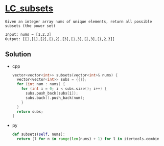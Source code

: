 # [LC_subsets](https://leetcode.com/problems/subsets)

```en
Given an integer array nums of unique elements, return all possible subsets (the power set)
```

```txt
Input: nums = [1,2,3]
Output: [[],[1],[2],[1,2],[3],[1,3],[2,3],[1,2,3]]
```

## Solution

* cpp

  ```cpp
  vector<vector<int>> subsets(vector<int>& nums) {
    vector<vector<int>> subs = {{}};
    for (int num : nums) {
      for (int i = 0; i < subs.size(); i++) {
        subs.push_back(subs[i]);
        subs.back().push_back(num);
      }
    }
    return subs;
  }
  ```

* py

  ```py
  def subsets(self, nums):
    return [l for n in range(len(nums) + 1) for l in itertools.combinations(nums, n)]
  ```
